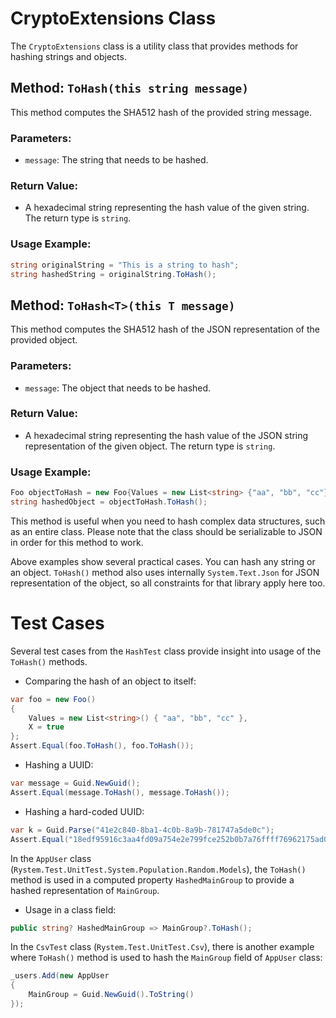 # CryptoExtensions Class

The `CryptoExtensions` class is a utility class that provides methods for hashing strings and objects.

## Method: `ToHash(this string message)`

This method computes the SHA512 hash of the provided string message.

### Parameters: 

- `message`: The string that needs to be hashed.

### Return Value: 

- A hexadecimal string representing the hash value of the given string. The return type is `string`.

### Usage Example: 

```csharp
string originalString = "This is a string to hash";
string hashedString = originalString.ToHash();
```

## Method: `ToHash<T>(this T message)`

This method computes the SHA512 hash of the JSON representation of the provided object.

### Parameters: 

- `message`: The object that needs to be hashed. 

### Return Value: 

- A hexadecimal string representing the hash value of the JSON string representation of the given object. The return type is `string`.

### Usage Example: 

```csharp
Foo objectToHash = new Foo{Values = new List<string> {"aa", "bb", "cc"}, X = true};
string hashedObject = objectToHash.ToHash();
```
This method is useful when you need to hash complex data structures, such as an entire class. Please note that the class should be serializable to JSON in order for this method to work.

Above examples show several practical cases. You can hash any string or an object. `ToHash()` method also uses internally `System.Text.Json` for JSON representation of the object, so all constraints for that library apply here too.

# Test Cases

Several test cases from the `HashTest` class provide insight into usage of the `ToHash()` methods.

- Comparing the hash of an object to itself:
```csharp
var foo = new Foo()
{
    Values = new List<string>() { "aa", "bb", "cc" },
    X = true
};
Assert.Equal(foo.ToHash(), foo.ToHash());
```
- Hashing a UUID:
```csharp
var message = Guid.NewGuid();
Assert.Equal(message.ToHash(), message.ToHash());
```
- Hashing a hard-coded UUID:
```csharp
var k = Guid.Parse("41e2c840-8ba1-4c0b-8a9b-781747a5de0c");
Assert.Equal("18edf95916c3aa4fd09a754e2e799fce252b0b7a76ffff76962175ad0f9921bc13bbd675954c1121d9177ffc222622c5adecf8544acb7a844117d6b1fab4590a", k.ToHash());
```

In the `AppUser` class (`Rystem.Test.UnitTest.System.Population.Random.Models`), the `ToHash()` method is used in a computed property `HashedMainGroup` to provide a hashed representation of `MainGroup`. 

- Usage in a class field:
```csharp
public string? HashedMainGroup => MainGroup?.ToHash();
```

In the `CsvTest` class (`Rystem.Test.UnitTest.Csv`), there is another example where `ToHash()` method is used to hash the `MainGroup` field of `AppUser` class:

```csharp
_users.Add(new AppUser
{
    MainGroup = Guid.NewGuid().ToString()
});
```